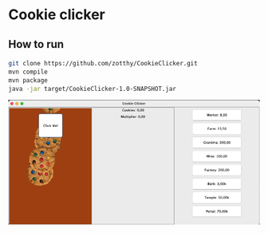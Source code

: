 # Cookie clicker


## How to run


```bash
git clone https://github.com/zotthy/CookieClicker.git
mvn compile
mvn package
java -jar target/CookieClicker-1.0-SNAPSHOT.jar
```
![game.png](src%2Fmain%2Fresources%2Fimages%2Fgame.png)